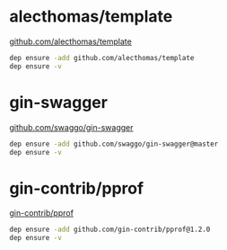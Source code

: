 # alecthomas/template

[github.com/alecthomas/template](https://github.com/alecthomas/template)

```bash
dep ensure -add github.com/alecthomas/template
dep ensure -v
```

# gin-swagger

[github.com/swaggo/gin-swagger](https://github.com/swaggo/gin-swagger)

```bash
dep ensure -add github.com/swaggo/gin-swagger@master
dep ensure -v
```

# gin-contrib/pprof

[gin-contrib/pprof](https://github.com/gin-contrib/pprof)

```bash
dep ensure -add github.com/gin-contrib/pprof@1.2.0
dep ensure -v
```

